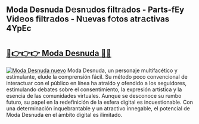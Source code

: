 ## Moda Desnuda D𝚎sn𝚞dos filtr𝚊dos - Parts-fEy Vid𝚎os filtr𝚊dos - N𝚞evas f𝚘tos atr𝚊ctivas 4YpEc

# <h2><a href="http://mbb5sx.tromn.icu/?c=Moda+Desnuda">🔗👉👉👉 Moda Desnuda 🔗🔗</a></h2>

[![Moda Desnuda nuevo](https://i.imgur.com/pEAQMta.gif)](http://mbb5sx.tromn.icu/?c=Moda+Desnuda)
Moda Desnuda, un personaje multifacético y estimulante, elude la comprensión fácil. Su método poco convencional de interactuar con el público en línea ha atraído y ofendido a los seguidores, estimulando debates sobre el consentimiento, la expresión artística y la esencia de las comunidades virtuales. Aunque se desconoce su rumbo futuro, su papel en la redefinición de la esfera digital es incuestionable. Con una determinación inquebrantable y un atractivo innegable, el potencial de Moda Desnuda en el ámbito digital es ilimitado.
